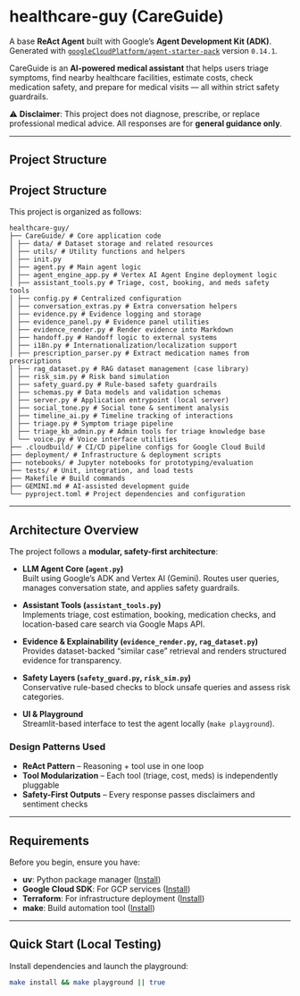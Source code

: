# healthcare-guy (CareGuide)

A base **ReAct Agent** built with Google’s **Agent Development Kit (ADK)**.  
Generated with [`googleCloudPlatform/agent-starter-pack`](https://github.com/GoogleCloudPlatform/agent-starter-pack) version `0.14.1`.

CareGuide is an **AI-powered medical assistant** that helps users triage symptoms, find nearby healthcare facilities, estimate costs, check medication safety, and prepare for medical visits — all within strict safety guardrails.

⚠️ **Disclaimer**: This project does not diagnose, prescribe, or replace professional medical advice. All responses are for **general guidance only**.

---

## Project Structure



## Project Structure

This project is organized as follows:

```
healthcare-guy/
├── CareGuide/ # Core application code
│ ├── data/ # Dataset storage and related resources
│ ├── utils/ # Utility functions and helpers
│ ├── init.py
│ ├── agent.py # Main agent logic
│ ├── agent_engine_app.py # Vertex AI Agent Engine deployment logic
│ ├── assistant_tools.py # Triage, cost, booking, and meds safety tools
│ ├── config.py # Centralized configuration
│ ├── conversation_extras.py # Extra conversation helpers
│ ├── evidence.py # Evidence logging and storage
│ ├── evidence_panel.py # Evidence panel utilities
│ ├── evidence_render.py # Render evidence into Markdown
│ ├── handoff.py # Handoff logic to external systems
│ ├── i18n.py # Internationalization/localization support
│ ├── prescription_parser.py # Extract medication names from prescriptions
│ ├── rag_dataset.py # RAG dataset management (case library)
│ ├── risk_sim.py # Risk band simulation
│ ├── safety_guard.py # Rule-based safety guardrails
│ ├── schemas.py # Data models and validation schemas
│ ├── server.py # Application entrypoint (local server)
│ ├── social_tone.py # Social tone & sentiment analysis
│ ├── timeline_ai.py # Timeline tracking of interactions
│ ├── triage.py # Symptom triage pipeline
│ ├── triage_kb_admin.py # Admin tools for triage knowledge base
│ └── voice.py # Voice interface utilities
├── .cloudbuild/ # CI/CD pipeline configs for Google Cloud Build
├── deployment/ # Infrastructure & deployment scripts
├── notebooks/ # Jupyter notebooks for prototyping/evaluation
├── tests/ # Unit, integration, and load tests
├── Makefile # Build commands
├── GEMINI.md # AI-assisted development guide
└── pyproject.toml # Project dependencies and configuration
```


---

## Architecture Overview

The project follows a **modular, safety-first architecture**:

- **LLM Agent Core (`agent.py`)**  
  Built using Google’s ADK and Vertex AI (Gemini). Routes user queries, manages conversation state, and applies safety guardrails.

- **Assistant Tools (`assistant_tools.py`)**  
  Implements triage, cost estimation, booking, medication checks, and location-based care search via Google Maps API.

- **Evidence & Explainability (`evidence_render.py`, `rag_dataset.py`)**  
  Provides dataset-backed “similar case” retrieval and renders structured evidence for transparency.

- **Safety Layers (`safety_guard.py`, `risk_sim.py`)**  
  Conservative rule-based checks to block unsafe queries and assess risk categories.

- **UI & Playground**  
  Streamlit-based interface to test the agent locally (`make playground`).

### Design Patterns Used
- **ReAct Pattern** – Reasoning + tool use in one loop  
- **Tool Modularization** – Each tool (triage, cost, meds) is independently pluggable  
- **Safety-First Outputs** – Every response passes disclaimers and sentiment checks  

---

## Requirements

Before you begin, ensure you have:
- **uv**: Python package manager ([Install](https://docs.astral.sh/uv/getting-started/installation/))  
- **Google Cloud SDK**: For GCP services ([Install](https://cloud.google.com/sdk/docs/install))  
- **Terraform**: For infrastructure deployment ([Install](https://developer.hashicorp.com/terraform/downloads))  
- **make**: Build automation tool ([Install](https://www.gnu.org/software/make/))  

---

## Quick Start (Local Testing)

Install dependencies and launch the playground:

```bash
make install && make playground || true
